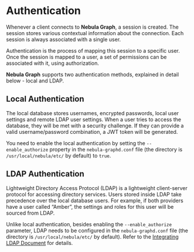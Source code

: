 # Authentication

Whenever a client connects to **Nebula Graph**, a session is created. The session stores various contextual information about the connection. Each session is always associated with a single user.

Authentication is the process of mapping this session to a specific user. Once the session is mapped to a user, a set of permissions can be associated with it, using authorization.

**Nebula Graph** supports two authentication methods, explained in detail below - local and LDAP.

## Local Authentication

The local database stores usernames, encrypted passwords, local user settings and remote LDAP user settings. When a user tries to access the database, they will be met with a security challenge. If they can provide a valid username/password combination, a JWT token will be generated.

You need to enable the local authentication by setting the `--enable_authorize` property in the `nebula-graphd.conf` file (the directory is `/usr/local/nebula/etc/` by default) to `true`.

## LDAP Authentication

Lightweight Directory Access Protocol (LDAP) is a lightweight client-server protocol for accessing directory services. Users stored inside LDAP take precedence over the local database users. For example, if both providers have a user called “Amber”, the settings and roles for this user will be sourced from LDAP.

Unlike local authentication, besides enabling the `--enable_authorize` parameter, LDAP needs to be configured in the `nebula-graphd.conf` file (the directory is `/usr/local/nebula/etc/` by default). Refer to the [Integrating LDAP Document](TODO) for details.
